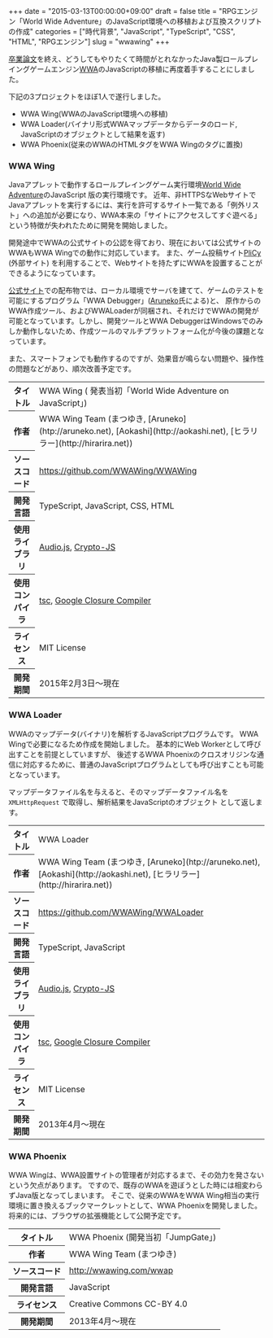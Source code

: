 +++
date = "2015-03-13T00:00:00+09:00"
draft = false
title = "RPGエンジン「World Wide Adventure」のJavaScript環境への移植および互換スクリプトの作成"
categories = ["時代背景", "JavaScript", "TypeScript", "CSS", "HTML", "RPGエンジン"]
slug = "wwawing"
+++

[卒業論文](/page/thesis2015)を終え、どうしてもやりたくて時間がとれなかったJava製ロールプレイングゲームエンジン[WWA](http://wwajp.com)のJavaScriptの移植に再度着手することにしました。

下記の3プロジェクトをほぼ1人で遂行しました。

- WWA Wing(WWAのJavaScript環境への移植)
- WWA Loader(バイナリ形式WWAマップデータからデータのロード, JavaScriptのオブジェクトとして結果を返す)
- WWA Phoenix(従来のWWAのHTMLタグをWWA Wingのタグに置換)

### WWA Wing 

Javaアプレットで動作するロールプレイングゲーム実行環境[World Wide Adventure](http://wwajp.com/)のJavaScript 版の実行環境です。
近年、非HTTPSなWebサイトでJavaアプレットを実行するには、実行を許可するサイト一覧である「例外リスト」への追加が必要になり、WWA本来の「サイトにアクセスしてすぐ遊べる」という特徴が失われたために開発を開始しました。

開発途中でWWAの公式サイトの公認を得ており、現在においては公式サイトのWWAもWWA Wingでの動作に対応しています。
また、ゲーム投稿サイト[PliCy](http://plicy.net/) (外部サイト) を利用することで、Webサイトを持たずにWWAを設置することができるようになっています。

[公式サイト](http://wwawing.com)での配布物では、ローカル環境でサーバを建てて、ゲームのテストを可能にするプログラム「WWA Debugger」([Aruneko](http://aruneko.net)氏による)と、
原作からのWWA作成ツール、およびWWALoaderが同梱され、それだけでWWAの開発が可能となっています。しかし、開発ツールとWWA DebuggerはWindowsでのみしか動作しないため、作成ツールのマルチプラットフォーム化が今後の課題となっています。

また、スマートフォンでも動作するのですが、効果音が鳴らない問題や、操作性の問題などがあり、順次改善予定です。
<table>
<tr><th>タイトル</th><td>WWA Wing ( 発表当初「World Wide Adventure on JavaScript」)</td></tr>
<tr><th>作者</th><td>WWA Wing Team (まつゆき, [Aruneko](htp://aruneko.net), [Aokashi](http://aokashi.net), [ヒラリラー](http://hirarira.net))</td></tr>
<tr><th>ソースコード</th><td><a href="https://github.com/WWAWing/WWAWing">https://github.com/WWAWing/WWAWing</a></td></tr>
<tr><th>開発言語</th><td>TypeScript, JavaScript, CSS, HTML</td></tr>
<tr><th>使用ライブラリ</th><td><a href="http://kolber.github.io/audiojs/">Audio.js</a>, <a href="https://code.google.com/archive/p/crypto-js/">Crypto-JS</a></td></tr>
<tr><th>使用コンパイラ</th><td><a href="http://www.typescriptlang.org/">tsc</a>, <a href="https://developers.google.com/closure/compiler/">Google Closure Compiler</a></td></tr>
<tr><th>ライセンス</th><td>MIT License</td></tr>
<tr><th>開発期間</th><td>2015年2月3日〜現在</td></tr>
</table>

### WWA Loader

WWAのマップデータ(バイナリ)を解析するJavaScriptプログラムです。
WWA Wingで必要になるため作成を開始しました。 基本的にWeb Workerとして呼び出すことを前提としていますが、
後述するWWA Phoenixのクロスオリジンな通信に対応するために、普通のJavaScriptプログラムとしても呼び出すことも可能となっています。

マップデータファイル名を与えると、そのマップデータファイル名を `XMLHttpRequest` で取得し、解析結果をJavaScriptのオブジェクト として返します。
<table>
<tr><th>タイトル</th><td>WWA Loader</td></tr>
<tr><th>作者</th><td>WWA Wing Team (まつゆき, [Aruneko](htp://aruneko.net), [Aokashi](http://aokashi.net), [ヒラリラー](http://hirarira.net))</td></tr>
<tr><th>ソースコード</th><td><a href="https://github.com/WWAWing/WWALoader">https://github.com/WWAWing/WWALoader</a></td></tr>
<tr><th>開発言語</th><td>TypeScript, JavaScript</td></tr>
<tr><th>使用ライブラリ</th><td><a href="http://kolber.github.io/audiojs/">Audio.js</a>, <a href="https://code.google.com/archive/p/crypto-js/">Crypto-JS</a></td></tr>
<tr><th>使用コンパイラ</th><td><a href="http://www.typescriptlang.org/">tsc</a>, <a href="https://developers.google.com/closure/compiler/">Google Closure Compiler</a></td></tr>
<tr><th>ライセンス</th><td>MIT License</td></tr>
<tr><th>開発期間</th><td>2013年4月〜現在</td></tr>
</table>

### WWA Phoenix

WWA Wingは、WWA設置サイトの管理者が対応するまで、その効力を発さないという欠点があります。
ですので、既存のWWAを遊ぼうとした時には相変わらずJava版となってしまいます。
そこで、従来のWWAをWWA Wing相当の実行環境に置き換えるブックマークレットとして、WWA Phoenixを開発しました。
将来的には、ブラウザの拡張機能として公開予定です。

<table>
<tr><th>タイトル</th><td>WWA Phoenix (開発当初「JumpGate」)</td></tr>
<tr><th>作者</th><td>WWA Wing Team (まつゆき)</td></tr>
<tr><th>ソースコード</th><td><a href="http://wwawing.com/wwap">http://wwawing.com/wwap</a></td></tr>
<tr><th>開発言語</th><td>JavaScript</td></tr>
<tr><th>ライセンス</th><td>Creative Commons CC-BY 4.0</td></tr>
<tr><th>開発期間</th><td>2013年4月〜現在</td></tr>
</table>





